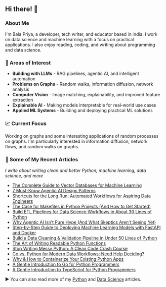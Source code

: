 ## Hi there! 👋
<!-- <a href="https://github.com/balapriyac">     <img src="https://github-stats-alpha.vercel.app/api?username=balapriyac&cc=22272e&tc=37BCF6&ic=fff&bc=0000">     <img height="180em" src="https://github-readme-stats-eight-theta.vercel.app/api/top-langs/?username=balapriyac&layout=compact&langs_count=8&theme=algolia"/> </a> -->

<!-- <p align="left">
    <img align="centre" src="https://github-readme-stats-eight-theta.vercel.app/api?username=balapriyac&show_icons=true&hide_border=true&include_all_commits=true&count_private=true&bg_color=00000000&theme=tokyonight" height=180px/><img height="120px" src="https://github-readme-stats.vercel.app/api/top-langs/?username=balapriyac&hide=html&hide_title=true&hide_border=true&layout=compact&langs_count=8&theme=tokyonight&bg_color=00000000" />
</p> -->
### About Me
I'm Bala Priya, a developer, tech writer, and educator based in India. I work on data science and machine learning with a focus on practical applications. I also enjoy reading, coding, and writing about programming and data science.

### 🔬 Areas of Interest
- **Building with LLMs** - RAG pipelines, agentic AI, and intelligent automation
- **Problems on Graphs** - Random walks, information diffusion, network analysis
- **Computer Vision** - Image matching, explainability, and improved feature extraction
- **Explainable AI** - Making models interpretable for real-world use cases
- **Applied ML Systems** - Building and deploying practical ML solutions

### 📈 Current Focus
Working on graphs and some interesting applications of random processes on graphs. I'm particularly interested in information diffusion, network flows, and random walks on graphs.

### 📝 Some of My Recent Articles
*I write about writing clean and better Python, machine learning, data science, and more*
- [The Complete Guide to Vector Databases for Machine Learning](https://machinelearningmastery.com/the-complete-guide-to-vector-databases-for-machine-learning/)
- [7 Must-Know Agentic AI Design Patterns](https://machinelearningmastery.com/7-must-know-agentic-ai-design-patterns/)
- [Shortcuts for the Long Run: Automated Workflows for Aspiring Data Engineers](https://www.kdnuggets.com/shortcuts-for-the-long-run-automated-workflows-for-aspiring-data-engineers)
- [The Case for Makefiles in Python Projects (And How to Get Started)](https://www.kdnuggets.com/the-case-for-makefiles-in-python-projects-and-how-to-get-started)
- [Build ETL Pipelines for Data Science Workflows in About 30 Lines of Python](https://www.kdnuggets.com/build-etl-pipelines-for-data-science-workflows-in-about-30-lines-of-python)
- [Why Agentic AI Isn’t Pure Hype (And What Skeptics Aren’t Seeing Yet)](https://www.kdnuggets.com/why-agentic-ai-isnt-pure-hype-and-what-skeptics-arent-seeing-yet)
- [Step-by-Step Guide to Deploying Machine Learning Models with FastAPI and Docker](https://machinelearningmastery.com/step-by-step-guide-to-deploying-machine-learning-models-with-fastapi-and-docker/)
- [Build a Data Cleaning & Validation Pipeline in Under 50 Lines of Python](https://www.kdnuggets.com/build-a-data-cleaning-validation-pipeline-in-under-50-lines-of-python)
- [The Art of Writing Readable Python Functions](https://www.kdnuggets.com/the-art-of-writing-readable-python-functions)
- [Stop Writing Messy Python: A Clean Code Crash Course](https://www.kdnuggets.com/stop-writing-messy-python-a-clean-code-crash-course)
- [Go vs. Python for Modern Data Workflows: Need Help Deciding?](https://www.kdnuggets.com/go-vs-python-for-modern-data-workflows-need-help-deciding)
- [Why & How to Containerize Your Existing Python Apps](https://www.kdnuggets.com/why-how-to-containerize-your-existing-python-apps)
- [A Gentle Introduction to Go for Python Programmers](https://www.kdnuggets.com/a-gentle-introduction-to-go-for-python-programmers)
- [A Gentle Introduction to TypeScript for Python Programmers](https://www.kdnuggets.com/a-gentle-introduction-to-typescript-for-python-programmers)

▶️ You can also read more of my <a href="https://github.com/balapriyac/python-basics/blob/main/README.md" target="_blank">Python</a> and <a href="https://github.com/balapriyac/data-science-tutorials/blob/main/README.md" target="_blank">Data Science</a> articles.


